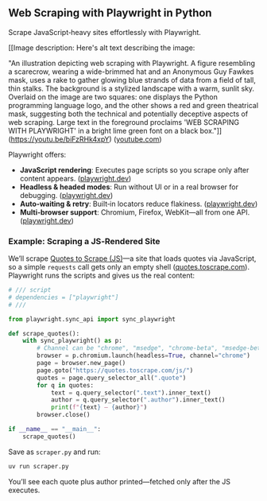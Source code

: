 ## Web Scraping with Playwright in Python

Scrape JavaScript‑heavy sites effortlessly with Playwright.

[[Image description: Here's alt text describing the image:

"An illustration depicting web scraping with Playwright. A figure resembling a scarecrow, wearing a wide-brimmed hat and an Anonymous Guy Fawkes mask, uses a rake to gather glowing blue strands of data from a field of tall, thin stalks. The background is a stylized landscape with a warm, sunlit sky.  Overlaid on the image are two squares: one displays the Python programming language logo, and the other shows a red and green theatrical mask, suggesting both the technical and potentially deceptive aspects of web scraping.  Large text in the foreground proclaims 'WEB SCRAPING WITH PLAYWRIGHT' in a bright lime green font on a black box."]](https://youtu.be/biFzRHk4xpY) ([youtube.com](https://www.youtube.com/watch?v=biFzRHk4xpY&amp;utm_source=chatgpt.com))

Playwright offers:

- **JavaScript rendering**: Executes page scripts so you scrape only after content appears. ([playwright.dev](https://playwright.dev/python/docs/intro))
- **Headless &amp; headed modes**: Run without UI or in a real browser for debugging. ([playwright.dev](https://playwright.dev/python/docs/intro))
- **Auto‑waiting &amp; retry**: Built‑in locators reduce flakiness. ([playwright.dev](https://playwright.dev/python/docs/locators))
- **Multi‑browser support**: Chromium, Firefox, WebKit—all from one API. ([playwright.dev](https://playwright.dev/python/docs/intro))

### Example: Scraping a JS‑Rendered Site

We’ll scrape [Quotes to Scrape (JS)](https://quotes.toscrape.com/js/)—a site that loads quotes via JavaScript, so a simple `requests` call gets only an empty shell ([quotes.toscrape.com](https://quotes.toscrape.com/js/)). Playwright runs the scripts and gives us the real content:

```python
# /// script
# dependencies = ["playwright"]
# ///

from playwright.sync_api import sync_playwright

def scrape_quotes():
    with sync_playwright() as p:
        # Channel can be "chrome", "msedge", "chrome-beta", "msedge-beta" or "msedge-dev".
        browser = p.chromium.launch(headless=True, channel="chrome")
        page = browser.new_page()
        page.goto("https://quotes.toscrape.com/js/")
        quotes = page.query_selector_all(".quote")
        for q in quotes:
            text = q.query_selector(".text").inner_text()
            author = q.query_selector(".author").inner_text()
            print(f"{text} — {author}")
        browser.close()

if __name__ == "__main__":
    scrape_quotes()
```

Save as `scraper.py` and run:

```bash
uv run scraper.py
```

You’ll see each quote plus author printed—fetched only after the JS executes.
